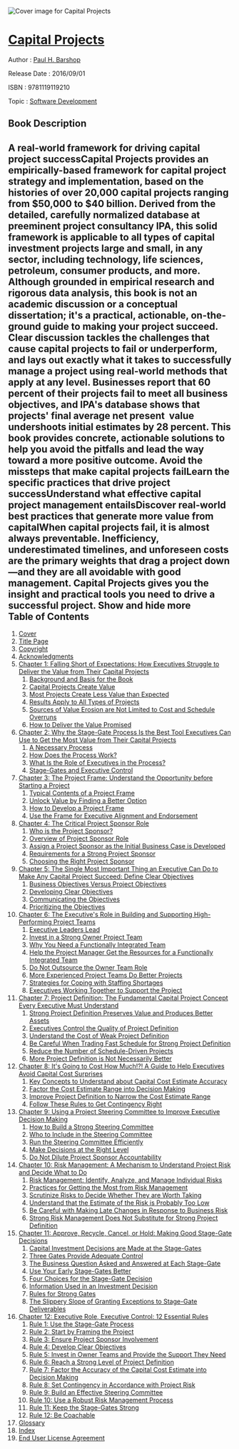 ![Cover image for Capital Projects](https://imgdetail.ebookreading.net/cover/cover/software_development/EB9781119119210.jpg)

[Capital Projects](https://ebookreading.net/view/book/Capital+Projects-EB9781119119210_1.html "Capital Projects")
====================================================================================================================

Author : [Paul H. Barshop](https://ebookreading.net/search/author/Paul+H.+Barshop)

Release Date : 2016/09/01

ISBN : 9781119119210

Topic : [Software Development](https://ebookreading.net/search/category/software-development)

Book Description
-----------------

 A real-world framework for driving capital project successCapital Projects provides an empirically-based framework for capital project strategy and implementation, based on the histories of over 20,000 capital projects ranging from $50,000 to $40 billion. Derived from the detailed, carefully normalized database at preeminent project consultancy IPA, this solid framework is applicable to all types of capital investment projects large and small, in any sector, including technology, life sciences, petroleum, consumer products, and more. Although grounded in empirical research and rigorous data analysis, this book is not an academic discussion or a conceptual dissertation; it's a practical, actionable, on-the-ground guide to making your project succeed. Clear discussion tackles the challenges that cause capital projects to fail or underperform, and lays out exactly what it takes to successfully manage a project using real-world methods that apply at any level.
Businesses report that 60 percent of their projects fail to meet all business objectives, and IPA's database shows that projects' final average net present  value undershoots initial estimates by 28 percent. This book provides concrete, actionable solutions to help you avoid the pitfalls and lead the way toward a more positive outcome.
Avoid the missteps that make capital projects failLearn the specific practices that drive project successUnderstand what effective capital project management entailsDiscover real-world best practices that generate more value from capitalWhen capital projects fail, it is almost always preventable. Inefficiency, underestimated timelines, and unforeseen costs are the primary weights that drag a project down—and they are all avoidable with good management. Capital Projects gives you the insight and practical tools you need to drive a successful project.
        Show and hide more                
Table of Contents
-----------------

1. [Cover](https://ebookreading.net/view/book/Capital+Projects-EB9781119119210_1.html#coverstart)
1. [Title Page](https://ebookreading.net/view/book/Capital+Projects-EB9781119119210_3.html#titlepage)
1. [Copyright](https://ebookreading.net/view/book/Capital+Projects-EB9781119119210_4.html#copyright)
1. [Acknowledgments](https://ebookreading.net/view/book/Capital+Projects-EB9781119119210_5.html#start)
1. [Chapter 1: Falling Short of Expectations: How Executives Struggle to Deliver the Value from Their Capital Projects](https://ebookreading.net/view/book/Capital+Projects-EB9781119119210_6.html#start)
    1. [Background and Basis for the Book](https://ebookreading.net/view/book/Capital+Projects-EB9781119119210_6.html#c01anchor-1)
    1. [Capital Projects Create Value](https://ebookreading.net/view/book/Capital+Projects-EB9781119119210_6.html#c01anchor-2)
    1. [Most Projects Create Less Value than Expected](https://ebookreading.net/view/book/Capital+Projects-EB9781119119210_6.html#c01anchor-3)
    1. [Results Apply to All Types of Projects](https://ebookreading.net/view/book/Capital+Projects-EB9781119119210_6.html#c01anchor-4)
    1. [Sources of Value Erosion are Not Limited to Cost and Schedule Overruns](https://ebookreading.net/view/book/Capital+Projects-EB9781119119210_6.html#c01anchor-5)
    1. [How to Deliver the Value Promised](https://ebookreading.net/view/book/Capital+Projects-EB9781119119210_6.html#c01anchor-6)
1. [Chapter 2: Why the Stage-Gate Process Is the Best Tool Executives Can Use to Get the Most Value from Their Capital Projects](https://ebookreading.net/view/book/Capital+Projects-EB9781119119210_7.html#start)
    1. [A Necessary Process](https://ebookreading.net/view/book/Capital+Projects-EB9781119119210_7.html#c02anchor-1)
    1. [How Does the Process Work?](https://ebookreading.net/view/book/Capital+Projects-EB9781119119210_7.html#c02anchor-2)
    1. [What Is the Role of Executives in the Process?](https://ebookreading.net/view/book/Capital+Projects-EB9781119119210_7.html#c02anchor-3)
    1. [Stage-Gates and Executive Control](https://ebookreading.net/view/book/Capital+Projects-EB9781119119210_7.html#c02anchor-4)
1. [Chapter 3: The Project Frame: Understand the Opportunity before Starting a Project](https://ebookreading.net/view/book/Capital+Projects-EB9781119119210_8.html#start)
    1. [Typical Contents of a Project Frame](https://ebookreading.net/view/book/Capital+Projects-EB9781119119210_8.html#c03anchor-1)
    1. [Unlock Value by Finding a Better Option](https://ebookreading.net/view/book/Capital+Projects-EB9781119119210_8.html#c03anchor-2)
    1. [How to Develop a Project Frame](https://ebookreading.net/view/book/Capital+Projects-EB9781119119210_8.html#c03anchor-3)
    1. [Use the Frame for Executive Alignment and Endorsement](https://ebookreading.net/view/book/Capital+Projects-EB9781119119210_8.html#c03anchor-4)
1. [Chapter 4: The Critical Project Sponsor Role](https://ebookreading.net/view/book/Capital+Projects-EB9781119119210_9.html#start)
    1. [Who is the Project Sponsor?](https://ebookreading.net/view/book/Capital+Projects-EB9781119119210_9.html#c04anchor-1)
    1. [Overview of Project Sponsor Role](https://ebookreading.net/view/book/Capital+Projects-EB9781119119210_9.html#c04anchor-2)
    1. [Assign a Project Sponsor as the Initial Business Case is Developed](https://ebookreading.net/view/book/Capital+Projects-EB9781119119210_9.html#c04anchor-3)
    1. [Requirements for a Strong Project Sponsor](https://ebookreading.net/view/book/Capital+Projects-EB9781119119210_9.html#c04anchor-4)
    1. [Choosing the Right Project Sponsor](https://ebookreading.net/view/book/Capital+Projects-EB9781119119210_9.html#c04anchor-5)
1. [Chapter 5: The Single Most Important Thing an Executive Can Do to Make Any Capital Project Succeed: Define Clear Objectives](https://ebookreading.net/view/book/Capital+Projects-EB9781119119210_10.html#start)
    1. [Business Objectives Versus Project Objectives](https://ebookreading.net/view/book/Capital+Projects-EB9781119119210_10.html#c05anchor-1)
    1. [Developing Clear Objectives](https://ebookreading.net/view/book/Capital+Projects-EB9781119119210_10.html#c05anchor-2)
    1. [Communicating the Objectives](https://ebookreading.net/view/book/Capital+Projects-EB9781119119210_10.html#c05anchor-3)
    1. [Prioritizing the Objectives](https://ebookreading.net/view/book/Capital+Projects-EB9781119119210_10.html#c05anchor-4)
1. [Chapter 6: The Executive&#39;s Role in Building and Supporting High-Performing Project Teams](https://ebookreading.net/view/book/Capital+Projects-EB9781119119210_11.html#start)
    1. [Executive Leaders Lead](https://ebookreading.net/view/book/Capital+Projects-EB9781119119210_11.html#c06anchor-1)
    1. [Invest in a Strong Owner Project Team](https://ebookreading.net/view/book/Capital+Projects-EB9781119119210_11.html#c06anchor-2)
    1. [Why You Need a Functionally Integrated Team](https://ebookreading.net/view/book/Capital+Projects-EB9781119119210_11.html#c06anchor-3)
    1. [Help the Project Manager Get the Resources for a Functionally Integrated Team](https://ebookreading.net/view/book/Capital+Projects-EB9781119119210_11.html#c06anchor-4)
    1. [Do Not Outsource the Owner Team Role](https://ebookreading.net/view/book/Capital+Projects-EB9781119119210_11.html#c06anchor-5)
    1. [More Experienced Project Teams Do Better Projects](https://ebookreading.net/view/book/Capital+Projects-EB9781119119210_11.html#c06anchor-6)
    1. [Strategies for Coping with Staffing Shortages](https://ebookreading.net/view/book/Capital+Projects-EB9781119119210_11.html#c06anchor-7)
    1. [Executives Working Together to Support the Project](https://ebookreading.net/view/book/Capital+Projects-EB9781119119210_11.html#c06anchor-8)
1. [Chapter 7: Project Definition: The Fundamental Capital Project Concept Every Executive Must Understand](https://ebookreading.net/view/book/Capital+Projects-EB9781119119210_12.html#start)
    1. [Strong Project Definition Preserves Value and Produces Better Assets](https://ebookreading.net/view/book/Capital+Projects-EB9781119119210_12.html#c07anchor-1)
    1. [Executives Control the Quality of Project Definition](https://ebookreading.net/view/book/Capital+Projects-EB9781119119210_12.html#c07anchor-2)
    1. [Understand the Cost of Weak Project Definition](https://ebookreading.net/view/book/Capital+Projects-EB9781119119210_12.html#c07anchor-3)
    1. [Be Careful When Trading Fast Schedule for Strong Project Definition](https://ebookreading.net/view/book/Capital+Projects-EB9781119119210_12.html#c07anchor-4)
    1. [Reduce the Number of Schedule-Driven Projects](https://ebookreading.net/view/book/Capital+Projects-EB9781119119210_12.html#c07anchor-5)
    1. [More Project Definition is Not Necessarily Better](https://ebookreading.net/view/book/Capital+Projects-EB9781119119210_12.html#c07anchor-6)
1. [Chapter 8: It&#39;s Going to Cost How Much!?! A Guide to Help Executives Avoid Capital Cost Surprises](https://ebookreading.net/view/book/Capital+Projects-EB9781119119210_13.html#start)
    1. [Key Concepts to Understand about Capital Cost Estimate Accuracy](https://ebookreading.net/view/book/Capital+Projects-EB9781119119210_13.html#c08anchor-1)
    1. [Factor the Cost Estimate Range into Decision Making](https://ebookreading.net/view/book/Capital+Projects-EB9781119119210_13.html#c08anchor-2)
    1. [Improve Project Definition to Narrow the Cost Estimate Range](https://ebookreading.net/view/book/Capital+Projects-EB9781119119210_13.html#c08anchor-3)
    1. [Follow These Rules to Get Contingency Right](https://ebookreading.net/view/book/Capital+Projects-EB9781119119210_13.html#c08anchor-4)
1. [Chapter 9: Using a Project Steering Committee to Improve Executive Decision Making](https://ebookreading.net/view/book/Capital+Projects-EB9781119119210_14.html#start)
    1. [How to Build a Strong Steering Committee](https://ebookreading.net/view/book/Capital+Projects-EB9781119119210_14.html#c09anchor-1)
    1. [Who to Include in the Steering Committee](https://ebookreading.net/view/book/Capital+Projects-EB9781119119210_14.html#c09anchor-2)
    1. [Run the Steering Committee Efficiently](https://ebookreading.net/view/book/Capital+Projects-EB9781119119210_14.html#c09anchor-3)
    1. [Make Decisions at the Right Level](https://ebookreading.net/view/book/Capital+Projects-EB9781119119210_14.html#c09anchor-4)
    1. [Do Not Dilute Project Sponsor Accountability](https://ebookreading.net/view/book/Capital+Projects-EB9781119119210_14.html#c09anchor-5)
1. [Chapter 10: Risk Management: A Mechanism to Understand Project Risk and Decide What to Do](https://ebookreading.net/view/book/Capital+Projects-EB9781119119210_15.html#start)
    1. [Risk Management: Identify, Analyze, and Manage Individual Risks](https://ebookreading.net/view/book/Capital+Projects-EB9781119119210_15.html#c10anchor-1)
    1. [Practices for Getting the Most from Risk Management](https://ebookreading.net/view/book/Capital+Projects-EB9781119119210_15.html#c10anchor-2)
    1. [Scrutinize Risks to Decide Whether They are Worth Taking](https://ebookreading.net/view/book/Capital+Projects-EB9781119119210_15.html#c10anchor-3)
    1. [Understand that the Estimate of the Risk is Probably Too Low](https://ebookreading.net/view/book/Capital+Projects-EB9781119119210_15.html#c10anchor-4)
    1. [Be Careful with Making Late Changes in Response to Business Risk](https://ebookreading.net/view/book/Capital+Projects-EB9781119119210_15.html#c10anchor-5)
    1. [Strong Risk Management Does Not Substitute for Strong Project Definition](https://ebookreading.net/view/book/Capital+Projects-EB9781119119210_15.html#c10anchor-6)
1. [Chapter 11: Approve, Recycle, Cancel, or Hold: Making Good Stage-Gate Decisions](https://ebookreading.net/view/book/Capital+Projects-EB9781119119210_16.html#start)
    1. [Capital Investment Decisions are Made at the Stage-Gates](https://ebookreading.net/view/book/Capital+Projects-EB9781119119210_16.html#c11anchor-1)
    1. [Three Gates Provide Adequate Control](https://ebookreading.net/view/book/Capital+Projects-EB9781119119210_16.html#c11anchor-2)
    1. [The Business Question Asked and Answered at Each Stage-Gate](https://ebookreading.net/view/book/Capital+Projects-EB9781119119210_16.html#c11anchor-3)
    1. [Use Your Early Stage-Gates Better](https://ebookreading.net/view/book/Capital+Projects-EB9781119119210_16.html#c11anchor-4)
    1. [Four Choices for the Stage-Gate Decision](https://ebookreading.net/view/book/Capital+Projects-EB9781119119210_16.html#c11anchor-5)
    1. [Information Used in an Investment Decision](https://ebookreading.net/view/book/Capital+Projects-EB9781119119210_16.html#c11anchor-6)
    1. [Rules for Strong Gates](https://ebookreading.net/view/book/Capital+Projects-EB9781119119210_16.html#c11anchor-7)
    1. [The Slippery Slope of Granting Exceptions to Stage-Gate Deliverables](https://ebookreading.net/view/book/Capital+Projects-EB9781119119210_16.html#c11anchor-8)
1. [Chapter 12: Executive Role, Executive Control: 12 Essential Rules](https://ebookreading.net/view/book/Capital+Projects-EB9781119119210_17.html#start)
    1. [Rule 1: Use the Stage-Gate Process](https://ebookreading.net/view/book/Capital+Projects-EB9781119119210_17.html#c12anchor-1)
    1. [Rule 2: Start by Framing the Project](https://ebookreading.net/view/book/Capital+Projects-EB9781119119210_17.html#c12anchor-2)
    1. [Rule 3: Ensure Project Sponsor Involvement](https://ebookreading.net/view/book/Capital+Projects-EB9781119119210_17.html#c12anchor-3)
    1. [Rule 4: Develop Clear Objectives](https://ebookreading.net/view/book/Capital+Projects-EB9781119119210_17.html#c12anchor-4)
    1. [Rule 5: Invest in Owner Teams and Provide the Support They Need](https://ebookreading.net/view/book/Capital+Projects-EB9781119119210_17.html#c12anchor-5)
    1. [Rule 6: Reach a Strong Level of Project Definition](https://ebookreading.net/view/book/Capital+Projects-EB9781119119210_17.html#c12anchor-6)
    1. [Rule 7: Factor the Accuracy of the Capital Cost Estimate into Decision Making](https://ebookreading.net/view/book/Capital+Projects-EB9781119119210_17.html#c12anchor-7)
    1. [Rule 8: Set Contingency in Accordance with Project Risk](https://ebookreading.net/view/book/Capital+Projects-EB9781119119210_17.html#c12anchor-8)
    1. [Rule 9: Build an Effective Steering Committee](https://ebookreading.net/view/book/Capital+Projects-EB9781119119210_17.html#c12anchor-9)
    1. [Rule 10: Use a Robust Risk Management Process](https://ebookreading.net/view/book/Capital+Projects-EB9781119119210_17.html#c12anchor-10)
    1. [Rule 11: Keep the Stage-Gates Strong](https://ebookreading.net/view/book/Capital+Projects-EB9781119119210_17.html#c12anchor-11)
    1. [Rule 12: Be Coachable](https://ebookreading.net/view/book/Capital+Projects-EB9781119119210_17.html#c12anchor-12)
1. [Glossary](https://ebookreading.net/view/book/Capital+Projects-EB9781119119210_18.html#start)
1. [Index](https://ebookreading.net/view/book/Capital+Projects-EB9781119119210_19.html#index)
1. [End User License Agreement](https://ebookreading.net/view/book/Capital+Projects-EB9781119119210_20.html#eula)
